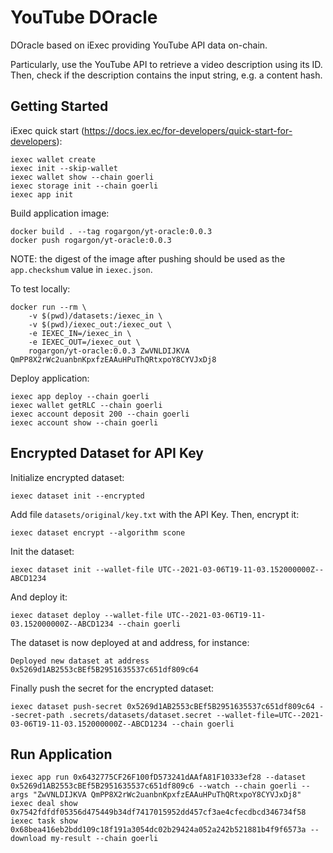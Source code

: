 # YouTube DOracle

DOracle based on iExec providing YouTube API data on-chain.

Particularly, use the YouTube API to retrieve a video description using its ID. 
Then, check if the description contains the input string, e.g. a content hash.

## Getting Started

iExec quick start (https://docs.iex.ec/for-developers/quick-start-for-developers):
```
iexec wallet create
iexec init --skip-wallet
iexec wallet show --chain goerli
iexec storage init --chain goerli
iexec app init
```

Build application image:
```
docker build . --tag rogargon/yt-oracle:0.0.3
docker push rogargon/yt-oracle:0.0.3
```

NOTE: the digest of the image after pushing should be used as the `app.checkshum` value in `iexec.json`.

To test locally:
```
docker run --rm \
    -v $(pwd)/datasets:/iexec_in \
    -v $(pwd)/iexec_out:/iexec_out \
    -e IEXEC_IN=/iexec_in \
    -e IEXEC_OUT=/iexec_out \
    rogargon/yt-oracle:0.0.3 ZwVNLDIJKVA QmPP8X2rWc2uanbnKpxfzEAAuHPuThQRtxpoY8CYVJxDj8
```

Deploy application:
```
iexec app deploy --chain goerli
iexec wallet getRLC --chain goerli
iexec account deposit 200 --chain goerli
iexec account show --chain goerli
```

## Encrypted Dataset for API Key

Initialize encrypted dataset:
```
iexec dataset init --encrypted
```

Add file `datasets/original/key.txt` with the API Key. Then, encrypt it:
```
iexec dataset encrypt --algorithm scone
```

Init the dataset:
```
iexec dataset init --wallet-file UTC--2021-03-06T19-11-03.152000000Z--ABCD1234
```

And deploy it:
```
iexec dataset deploy --wallet-file UTC--2021-03-06T19-11-03.152000000Z--ABCD1234 --chain goerli
```

The dataset is now deployed at and address, for instance:
```
Deployed new dataset at address 0x5269d1AB2553cBEf5B2951635537c651df809c64
```

Finally push the secret for the encrypted dataset:
```
iexec dataset push-secret 0x5269d1AB2553cBEf5B2951635537c651df809c64 --secret-path .secrets/datasets/dataset.secret --wallet-file=UTC--2021-03-06T19-11-03.152000000Z--ABCD1234 --chain goerli
```

## Run Application

```
iexec app run 0x6432775CF26F100fD573241dAAfA81F10333ef28 --dataset 0x5269d1AB2553cBEf5B2951635537c651df809c6 --watch --chain goerli --args "ZwVNLDIJKVA QmPP8X2rWc2uanbnKpxfzEAAuHPuThQRtxpoY8CYVJxDj8"
iexec deal show 0x7542fdfdf05356d475449b34df7417015952dd457cf3ae4cfecdbcd346734f58
iexec task show 0x68bea416eb2bdd109c18f191a3054dc02b29424a052a242b521881b4f9f6573a --download my-result --chain goerli
```
